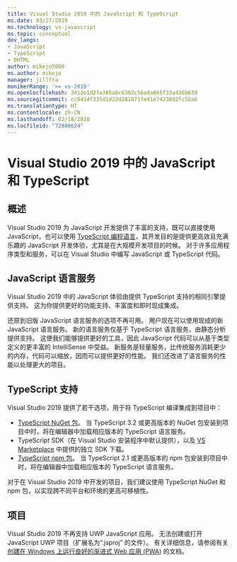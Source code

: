 ```yaml
---
title: Visual Studio 2019 中的 JavaScript 和 TypeScript
ms.date: 03/27/2019
ms.technology: vs-javascript
ms.topic: conceptual
dev_langs:
- JavaScript
- TypeScript
- DHTML
author: mikejo5000
ms.author: mikejo
manager: jillfra
monikerRange: '>= vs-2019'
ms.openlocfilehash: 3412e1d27a365a6c6302c56ada865f33a436b639
ms.sourcegitcommit: cc841df335d1d22d281871fe41e74238d2fc52a6
ms.translationtype: HT
ms.contentlocale: zh-CN
ms.lasthandoff: 03/18/2020
ms.locfileid: "72888624"
---
```

# <a name="javascript-and-typescript-in-visual-studio-2019"></a>Visual Studio 2019 中的 JavaScript 和 TypeScript

## <a name="overview"></a>概述

Visual Studio 2019 为 JavaScript 开发提供了丰富的支持，既可以直接使用 JavaScript，也可以使用 [TypeScript 编程语言](http://www.typescriptlang.org/)，其开发目的是提供更高效且充满乐趣的 JavaScript 开发体验，尤其是在大规模开发项目的时候。 对于许多应用程序类型和服务，可以在 Visual Studio 中编写 JavaScript 或 TypeScript 代码。

## <a name="javascript-language-service"></a>JavaScript 语言服务

Visual Studio 2019 中的 JavaScript 体验由提供 TypeScript 支持的相同引擎提供支持。 这为你提供更好的功能支持、丰富度和即时现成集成。

还原到旧版 JavaScript 语言服务的选项不再可用。 用户现在可以使用现成的新 JavaScript 语言服务。 新的语言服务仅基于 TypeScript 语言服务，由静态分析提供支持。 这使我们能够提供更好的工具，因此 JavaScript 代码可以从基于类型定义的更丰富的 IntelliSense 中受益。 新服务是轻量服务，比传统服务消耗更少的内存，代码可以缩放，因而可以提供更好的性能。 我们还改进了语言服务的性能以处理更大的项目。

## <a name="typescript-support"></a>TypeScript 支持

Visual Studio 2019 提供了若干选项，用于将 TypeScript 编译集成到项目中：

* [TypeScript NuGet 包](https://www.nuget.org/packages/Microsoft.TypeScript.MSBuild)。 当 TypeScript 3.2 或更高版本的 NuGet 包安装到项目中时，将在编辑器中加载相应版本的 TypeScript 语言服务。
* TypeScript SDK（在 Visual Studio 安装程序中默认提供），以及 [VS Marketplace](https://marketplace.visualstudio.com/items?itemName=TypeScriptTeam.typescript-331-vs2017) 中提供的独立 SDK 下载。
* [TypeScript npm 包](https://www.npmjs.com/package/typescript)。 当 TypeScript 2.1 或更高版本的 npm 包安装到项目中时，将在编辑器中加载相应版本的 TypeScript 语言服务。

对于在 Visual Studio 2019 中开发的项目，我们建议使用 TypeScript NuGet 和 npm 包，以实现跨不同平台和环境的更高可移植性。

## <a name="projects"></a>项目

Visual Studio 2019 不再支持 UWP JavaScript 应用。 无法创建或打开 JavaScript UWP 项目（扩展名为“.jsproj”  的文件）。 有关详细信息，请参阅有关[创建在 Windows 上运行良好的渐进式 Web 应用 (PWA)](/microsoft-edge/progressive-web-apps/get-started) 的文档。

